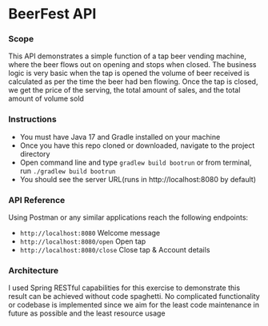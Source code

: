 # BeerFest API

### Scope

This API demonstrates a simple function of a tap beer vending machine, where the beer flows out on opening and stops when closed.
The business logic is very basic when the tap is opened the volume of beer received is calculated as per the time the beer had ben flowing.
Once the tap is closed, we get the price of the serving, the total amount of sales, and the total amount of volume sold

### Instructions

- You must have Java 17 and Gradle installed on your machine
- Once you have this repo cloned or downloaded, navigate to the project directory
- Open command line and type <code>gradlew build bootrun</code> or from terminal, run <code>./gradlew build bootrun</code>
- You should see the server URL(runs in http://localhost:8080 by default)

### API Reference

Using Postman or any similar applications reach the following endpoints:

- <code>http://localhost:8080</code> Welcome message
- <code>http://localhost:8080/open</code> Open tap
- <code>http://localhost:8080/close</code> Close tap & Account details

### Architecture

I used Spring RESTful capabilities for this exercise to demonstrate this result can be achieved without code spaghetti. No complicated functionality or codebase is implemented since we aim for the least code maintenance in future as possible and the least resource usage
